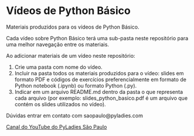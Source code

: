 # Vídeos de Python Básico

<p>Materiais produzidos para os vídeos de Python Básico.</p>

<p>Cada vídeo sobre Python Básico terá uma sub-pasta neste repositório para uma melhor navegação entre os materiais.</p>

Ao adicionar materiais de um vídeo neste repositório:

1. Crie uma pasta com nome do vídeo.
2. Incluir na pasta todos os materiais produzidos para o vídeo: slides em formato PDF e códigos de exercícios preferencialmente em formato de Python notebook (.ipynb) ou formato Python (.py).
3. Indicar em um arquivo README.md dentro da pasta o que representa cada arquivo (por exemplo: slides_python_basico.pdf é um arquivo que contém os slides utilizados no vídeo).

<p>Dúvidas entrar em contato com saopaulo@pyladies.com</p>

[Canal do YouTube do PyLadies São Paulo](https://www.youtube.com/PyLadiesSaoPaulo)
